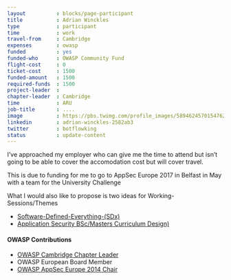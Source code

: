 ```yaml
---
layout          : blocks/page-participant
title           : Adrian Winckles
type            : participant
time            : work
travel-from     : Cambridge
expenses        : owasp
funded          : yes
funded-who      : OWASP Community Fund
flight-cost     : 0
ticket-cost     : 1500
funded-amount   : 1500
required-funds  : 1500
project-leader  : 
chapter-leader  : Cambridge
time            : ARU
job-title       : ....
image           : https://pbs.twimg.com/profile_images/589462457015476224/-f9sW6zr_400x400.jpg
linkedin        : adrian-winckles-2582ab3
twitter         : botflowking
status          : update-content
---
```


I’ve approached my employer who can give me the time to attend but isn’t going to be able to cover the accomodation cost but will cover travel. 

This is due to funding for me to go to AppSec Europe 2017 in Belfast in May with a team for the University Challenge

What I would also like to propose is two ideas for Working-Sessions/Themes

 - [Software-Defined-Everything-(SDx)](../Working-Sessions/Software-Defined-Everything-(SDx).html)
 - [Application Security BSc/Masters Curriculum Design)](../Working-Sessions/AppSec-BSc-Masters-Curriculum-Design.html)
 

#### OWASP Contributions

* [OWASP Cambridge Chapter Leader](https://www.owasp.org/index.php/Cambridge)
* OWASP European Board Member
* [OWASP AppSec Europe 2014 Chair](https://2014.appsec.eu)

